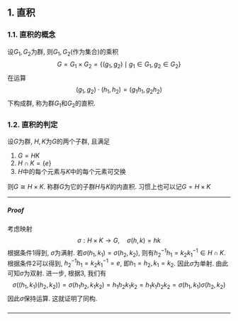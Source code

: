 ## 1. 直积
### 1.1. 直积的概念
设$G_1, G_2$为群, 则$G_1, G_2$(作为集合)的乘积
$$
G = G_1 \times G_2 = \{(g_1, g_2)\mid g_1\in G_1, g_2\in G_2\}
$$
在运算
$$
(g_1, g_2) \cdot (h_1, h_2) = (g_1h_1, g_2h_2)
$$
下构成群, 称为群$G_1$和$G_2$的直积.

### 1.2. 直积的判定
设$G$为群, $H, K$为$G$的两个子群, 且满足
1. $G = HK$
2. $H\cap K = \{e\}$
3. $H$中的每个元素与$K$中的每个元素可交换
   
则$G\cong H\times K$. 称群$G$为它的子群$H$与$K$的内直积. 习惯上也可以记$G = H\times K$
___
##### Proof
考虑映射
$$
\sigma: H\times K \to G, \quad \sigma(h, k) = hk
$$
根据条件1得到, $\sigma$为满射. 若$\sigma(h_1, k_1) = \sigma(h_2, k_2)$, 则有$h_2^{-1}h_1 = k_2 k_1^{-1}\in H\cap K$. 根据条件2可以得到, $h_2^{-1}h_1 = k_2 k_1^{-1} = e$, 即$h_1 = h_2, k_1 = k_2$. 因此$\sigma$为单射. 由此可知$\sigma$为双射. 进一步, 根据3, 我们有
$$
\sigma((h_1, k_1)(h_2, k_2)) = \sigma(h_1h_2, k_1k_2) = h_1h_2k_1k_2 = h_1k_1h_2k_2 = \sigma(h_1, k_1)\sigma(h_2, k_2)
$$
因此$\sigma$保持运算. 这就证明了同构. 
#####
___